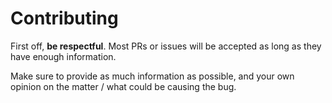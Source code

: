 # Contributing

First off, **be respectful**. Most PRs or issues will be accepted as long as they have enough information.

Make sure to provide as much information as possible, and your own opinion on the matter / what could be causing the bug.
